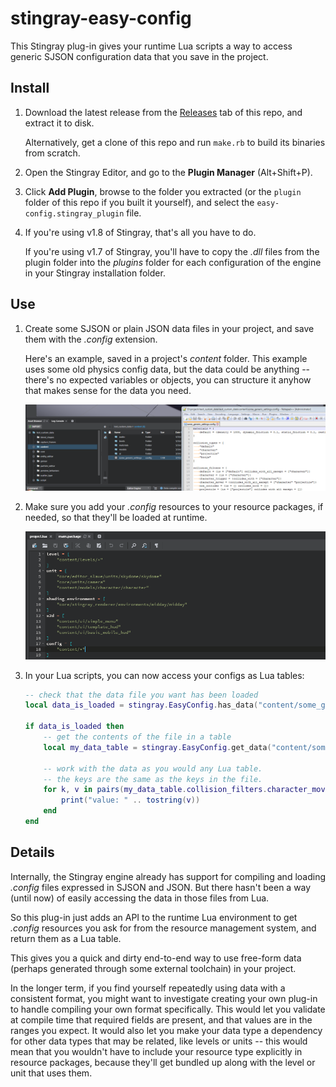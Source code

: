 # stingray-easy-config

This Stingray plug-in gives your runtime Lua scripts a way to access generic SJSON configuration data that you save in the project.

## Install

1.	Download the latest release from the [Releases](/bbor/stingray-easy-config/releases) tab of this repo, and extract it to disk.

	Alternatively, get a clone of this repo and run `make.rb` to build its binaries from scratch.

2.	Open the Stingray Editor, and go to the **Plugin Manager** (Alt+Shift+P).

3.	Click **Add Plugin**, browse to the folder you extracted (or the `plugin` folder of this repo if you built it yourself), and select the `easy-config.stingray_plugin` file.

4.	If you're using v1.8 of Stingray, that's all you have to do.

	If you're using v1.7 of Stingray, you'll have to copy the *.dll* files from the plugin folder into the *plugins* folder for each configuration of the engine in your Stingray installation folder.

## Use

1.	Create some SJSON or plain JSON data files in your project, and save them with the *.config* extension.

	Here's an example, saved in a project's *content* folder. This example uses some old physics config data, but the data could be anything -- there's no expected variables or objects, you can structure it anyhow that makes sense for the data you need.

	![](readme_images/generic_config.png)

2.	Make sure you add your *.config* resources to your resource packages, if needed, so that they'll be loaded at runtime.

	![](readme_images/package.png)

3.	In your Lua scripts, you can now access your configs as Lua tables:

	```lua
	-- check that the data file you want has been loaded
	local data_is_loaded = stingray.EasyConfig.has_data("content/some_generic_settings")

	if data_is_loaded then
	    -- get the contents of the file in a table
	    local my_data_table = stingray.EasyConfig.get_data("content/some_generic_settings")

	    -- work with the data as you would any Lua table.
		-- the keys are the same as the keys in the file.
	    for k, v in pairs(my_data_table.collision_filters.character_mover.collides_with_all_except) do
	        print("value: " .. tostring(v))
	    end
	end
	```

## Details

Internally, the Stingray engine already has support for compiling and loading *.config* files expressed in SJSON and JSON. But there hasn't been a way (until now) of easily accessing the data in those files from Lua.

So this plug-in just adds an API to the runtime Lua environment to get *.config* resources you ask for from the resource management system, and return them as a Lua table.

This gives you a quick and dirty end-to-end way to use free-form data (perhaps generated through some external toolchain) in your project.

In the longer term, if you find yourself repeatedly using data with a consistent format, you might want to investigate creating your own plug-in to handle compiling your own format specifically. This would let you validate at compile time that required fields are present, and that values are in the ranges you expect. It would also let you make your data type a dependency for other data types that may be related, like levels or units -- this would mean that you wouldn't have to include your resource type explicitly in resource packages, because they'll get bundled up along with the level or unit that uses them.
